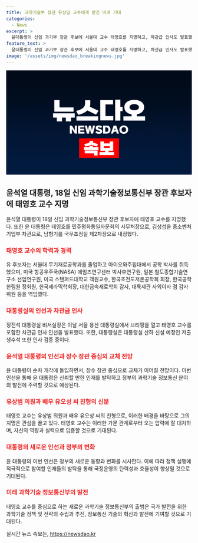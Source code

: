 ```yaml
---
title: 과학기술부 장관 유상임 교수에게 맡긴 미래 기대
categories:
  - News
excerpt: >
  윤대통령이 신임 과기부 장관 후보에 서울대 교수 태영호를 지명하고, 차관급 인사도 발표했다. 유상범 국민의힘 의원과 배우 유오성 씨 친형이자, 과기부 장관 후보인 유 후보자는 미국 NASA, 일본 기술연구소 등에서 활약한 경력 보유. 윤 대통령의 순차적 장관 교체로 장수 장관 중심의 전망이 나왔으며, 저출생수석도 검토 중. 새로운 변화에 주목이 기대된다.
feature_text: >
  윤대통령이 신임 과기부 장관 후보에 서울대 교수 태영호를 지명하고, 차관급 인사도 발표했다. 유상범 국민의힘 의원과 배우 유오성 씨 친형이자, 과기부 장관 후보인 유 후보자는 미국 NASA, 일본 기술연구소 등에서 활약한 경력 보유. 윤 대통령의 순차적 장관 교체로 장수 장관 중심의 전망이 나왔으며, 저출생수석도 검토 중. 새로운 변화에 주목이 기대된다.
image: '/assets/img/newsdao_breakingnews.jpg'
---
```


<p><img src="/assets/img/newsdao_breakingnews.jpg" alt="bookingtag 속보" /></p>

<h2 data-ke-size="size26">윤석열 대통령, 18일 신임 과학기술정보통신부 장관 후보자에 태영호 교수 지명</h2>

<p data-ke-size="size16">윤석열 대통령이 18일 신임 과학기술정보통신부 장관 후보자에 태영호 교수를 지명했다. 또한 윤 대통령은 태영호를 민주평화통일자문회의 사무처장으로, 김성섭을 중소벤처기업부 차관으로, 남형기를 국무조정실 제2차장으로 내정했다.</p>

<h3><b><span style="color: #ee2323;">태영호 교수의 학력과 경력</span></b></h3>

<p data-ke-size="size16">유 후보자는 서울대 무기재료공학과를 졸업하고 아이오와주립대에서 공학 박사를 취득했으며, 미국 항공우주국(NASA) 에임즈연구센터 박사후연구원, 일본 철도종합기술연구소 선임연구원, 미국 스탠퍼드대학교 객원교수, 한국초전도저온공학회 회장, 한국공학한림원 정회원, 한국세라믹학회장, 대한금속재료학회 감사, 대륙제관 사외이사 겸 감사위원 등을 역임했다.</p>

<h3><b><span style="color: #ee2323;">대통령실의 인선과 차관급 인사</span></b></h3>

<p data-ke-size="size16">정진석 대통령실 비서실장은 이날 서울 용산 대통령실에서 브리핑을 열고 태영호 교수를 포함한 차관급 인사 인선을 발표했다. 또한, 대통령실은 대통령실 산하 신설 예정인 저출생수석 또한 인사 검증 중이다.</p>

<h3><b><span style="color: #ee2323;">윤석열 대통령의 인선과 장수 장관 중심의 교체 전망</span></b></h3>

<p data-ke-size="size16">윤 대통령이 순차 개각에 돌입하면서, 장수 장관 중심으로 교체가 이어질 전망이다. 이번 인선을 통해 윤 대통령은 신뢰할 만한 인재를 발탁하고 정부의 과학기술 정보통신 분야의 발전에 주력할 것으로 예상된다.</p>

<h3><b><span style="color: #ee2323;">유상범 의원과 배우 유오성 씨 친형의 신분</span></b></h3>

<p data-ke-size="size16">태영호 교수는 유상범 의원과 배우 유오성 씨의 친형으로, 이러한 배경을 바탕으로 그의 지명은 관심을 끌고 있다. 태영호 교수는 이러한 가문 관계로부터 오는 압력에 잘 대처하며, 자신의 역량과 실력으로 입증할 것으로 기대된다.</p>

<h3><b><span style="color: #ee2323;">대통령의 새로운 인선과 정부의 변화</span></b></h3>

<p data-ke-size="size16">윤 대통령의 이번 인선은 정부의 새로운 동향과 변화를 시사한다. 이에 따라 정책 실행에 적극적으로 참여할 인재들의 발탁을 통해 국정운영의 탄력성과 효율성이 향상될 것으로 기대된다.</p>

<h3><b><span style="color: #ee2323;">미래 과학기술 정보통신부의 발전</span></b></h3>

<p data-ke-size="size16">태영호 교수를 중심으로 하는 새로운 과학기술 정보통신부의 출범은 국가 발전을 위한 과학기술 정책 및 전략의 수립과 추진, 정보통신 기술의 혁신과 발전에 기여할 것으로 기대된다.</p>
실시간 뉴스 속보는, <a href="https://newsdao.kr" rel="dofollow">https://newsdao.kr</a>


